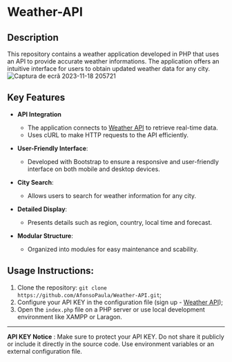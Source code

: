 # Weather-API

## Description

This repository contains a weather application developed in PHP that uses an API to provide accurate weather informations. The application offers an intuitive interface for users to obtain updated weather data for any city.
![Captura de ecrã 2023-11-18 205721](https://github.com/AfonsoPaula/Weather-API/assets/67978137/daaa369e-2a50-4553-ae1e-c961caa5f44b)

## Key Features

- **API Integration**
  - The application connects to [Weather API](https://www.weatherapi.com/) to retrieve real-time data.
  - Uses cURL to make HTTP requests to the API efficiently.

- **User-Friendly Interface**:
  - Developed with Bootstrap to ensure a responsive and user-friendly interface on both mobile and desktop devices.

- **City Search**:
  - Allows users to search for weather information for any city.

- **Detailed Display**:
  - Presents details such as region, country, local time and forecast.

- **Modular Structure**:
  - Organized into modules for easy maintenance and scability.

 ## Usage Instructions:

 1. Clone the repository: `git clone https://github.com/AfonsoPaula/Weather-API.git`;
 2. Configure your API KEY in the configuration file (sign up - [Weather API](https://www.weatherapi.com/));
 3. Open the `index.php` file on a PHP server or use local development environment like XAMPP or Laragon.

<hr>

**API KEY Notice** : Make sure to protect your API KEY. Do not share it publicly or include it directly in the source code. Use environment variables or an external configuration file.
